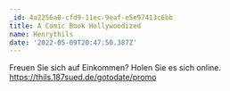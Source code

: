 ```yaml
---
_id: 4a2256a0-cfd9-11ec-9eaf-e5e97413c6bb
title: A Comic Book Hollywoodized
name: Henrythils
date: '2022-05-09T20:47:50.387Z'
---
```

Freuen Sie sich auf Einkommen? Holen Sie es sich online. https://thils.187sued.de/gotodate/promo
